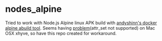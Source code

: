# nodes_alpine

Tried to work with Node.js Alpine linux APK build with [andyshinn's docker alpine abuild tool](https://github.com/andyshinn/docker-alpine-abuild). Seems having [problem](https://github.com/andyshinn/docker-alpine-abuild/issues/9)(attr_set not supported) on Mac OSX xhyve, so have this repo created for workaround.
